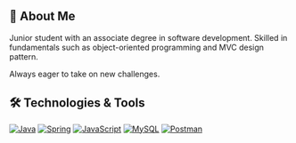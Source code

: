 ## 👋  About Me
Junior student with an associate degree in software development. Skilled in fundamentals such as object-oriented programming and MVC design pattern. 

Always eager to take on new challenges.

## 🛠️ Technologies & Tools
[![Java](https://img.shields.io/badge/Java-ED8B00?style=for-the-badge&logo=java&logoColor=white)](https://www.java.com) [![Spring](https://img.shields.io/badge/Spring-6DB33F?style=for-the-badge&logo=spring&logoColor=white)](https://spring.io) [![JavaScript](https://img.shields.io/badge/JavaScript-F7DF1E?style=for-the-badge&logo=javascript&logoColor=black)](https://www.javascript.com) [![MySQL](https://img.shields.io/badge/MySQL-4479A1?style=for-the-badge&logo=mysql&logoColor=white)](https://www.mysql.com) [![Postman](https://img.shields.io/badge/Postman-FF6C37?style=for-the-badge&logo=postman&logoColor=white)](https://www.postman.com)
